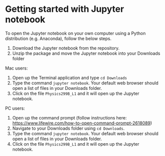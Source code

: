 # Getting started with Jupyter notebook
To open the Jupyter notebook on your own computer using a Python distribution (e.g. Anaconda), follow the below steps. 

1. Download the Jupyter notebook from the repository.
2. Unzip the package and move the Jupyter notebook into your Downloads folder

Mac users: 
1. Open up the Terminal application and type `cd Downloads`
3. Type the command `jupyter notebook`. Your default web browser should open a list of files in your Downloads folder.
4. Click on the file `Physics299B_L1` and it will open up the Jupyter notebook. 

PC users:
1. Open up the command prompt (follow instructions here: https://www.lifewire.com/how-to-open-command-prompt-2618089)
3. Navigate to your Downloads folder using `cd Downloads`.
4. Type the command `jupyter notebook`. Your default web browser should open a list of files in your Downloads folder.
5. Click on the file `Physics299B_L1` and it will open up the Jupyter notebook.
